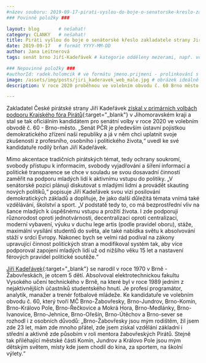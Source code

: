 ```yaml
---
#název souboru: 2019-09-17-pirati-vyslou-do-boje-o-senatorske-kreslo-zakladatele-strany.md
### Povinné položky ###

layout: blog       # nešahat!
category: CLANKY   # nešahat!
title: Piráti vyšlou do boje o senátorské křeslo zakladatele strany Jiřího Kadeřávka
date: 2019-09-17   # formát YYYY-MM-DD
author: Jana Leitnerová
tags: senát brno Jiří-Kadeřávek # kategorie odděleny mezerami, např. volby zemědělství životní-prostředí piráti (viz https://jihomoravsky.pirati.cz/tags/)

### Nepovinné položky ###
#authorId: radek.holomcik # ve formátu jmeno.prijmeni - prolinkování s profilem přes uid
image: /assets/img/posts/jiri_kaderavek_web_male.jpg # obrázek ideálně 420x677px minifikovaný přes https://tinypng.com/
description: V roce 2020 proběhnou ve volebním obvodu č. 60 Brno město senátní volby. Piráti do nich vysílají svého zakladatele Jiřího Kadeřávka.

---
```


Zakladatel České pirátské strany Jiří Kadeřávek [získal v primárních volbách podporu Krajského fóra Pirátů](https://forum.pirati.cz/viewtopic.php?f=411&t=48633){:target="_blank"} v Jihomoravském kraji a stal se tak oficiálním kandidátem pro senátní volby v roce 2020 ve volebním obvodě č. 60 - Brno-město. „Senát PČR je především ústavní pojistkou demokratického zřízení naší republiky a já v něm chci uplatnit svoje zkušenosti z profesního, osobního i politického života,“ uvedl ke své kandidatuře rodilý brňan Jiří Kadeřávek.

Mimo akcentace tradičních pirátských témat, tedy ochrany soukromí, svobody přístupu k informacím, svobody vyjadřování a šíření informací a politické transparence se chce v souladu se svou dosavadní činností zaměřit na podporu mladých lidí k aktivnímu vstupu do politiky. „V senátorské pozici plánuji diskutovat s mladými lidmi a provádět skauting nových politiků,“ popisuje Jiří Kadeřávek svou vizi posilování demokratických základů a doplňuje, že jako další důležitá témata vnímá také vzdělávání, školství a sport. „V podstatě tedy to, co má bezprostřední vliv na šance mladých k úspěšnému vstupu a prožití života. I zde podporuji různorodost oproti jednotvárnosti, decentralizaci oproti centralizaci, moderní vybavení, výuku v duchu lege artis (podle pravidel oboru), stáže, maximální vysílání studentů do světa, ale také nabídka světu k absolvování stáží v srdci Evropy. Nakonec bych se velmi rád podíval na zákony upravující činnost politických stran a modifikoval systém tak, aby více podporoval zapojení mladých lidí už od nižšího věku 15 let a nastavení férových pravidel politické soutěže.“

[Jiří Kadeřávek](https://www.kaderavek.cz/){:target="_blank"} se narodil v roce 1970 v Brně - Žabovřeskách, je otcem 5 dětí. Absolvoval elektrotechnickou fakultu Vysokého učení technického v Brně, na které byl v roce 1989 jedním z nejaktivnějších účastníků studentského hnutí. Je profesí programátor, analytik, manažer a trenér fotbalové mládeže. Ke kandidatuře ve volebním obvodu č. 60, který tvoří MČ Brno-Žabovřesky, Brno-Jundrov, Brno-Komín, Brno-Královo Pole, Brno-Řečkovice a Mokrá Hora, Brno-Medlánky, Brno-Ivanovice, Brno-Jehnice, Brno-Ořešín, Brno-Útěchov a Brno-sever  se rozhodl i z osobních důvodů: „Brno-Žabovřesky jsou mým rodištěm, žil jsem zde 23 let, mám zde mnoho přátel, zde jsem získal vzdělání základní i střední a aktivně zde působím v roli mentora žabovřeských Pirátů. Stejně tak přiléhající městské části Komín, Jundrov a Královo Pole jsou mým dětským světem, místy kde jsem chodil do kina, za sportem, na školní výlety.“
